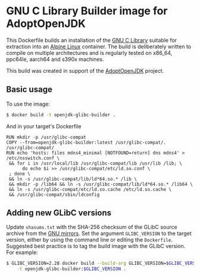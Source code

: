 # GNU C Library Builder image for AdoptOpenJDK

This Dockerfile builds an installation of the
[GNU C Library](https://www.gnu.org/software/libc/) suitable for extraction
into an [Alpine Linux](https://alpinelinux.org/) container.  The build is
deliberately written to compile on
multiple architectures and is regularly tested on x86_64, ppc64le, aarch64 and
s390x machines.

This build was created in support of the
[AdoptOpenJDK](https://adoptopenjdk.net/) project.

## Basic usage

To use the image:

```sh
$ docker build -t openjdk-glibc-builder .
```

And in your target's Dockerfile

```
RUN mkdir -p /usr/glibc-compat
COPY --from=openjdk-glibc-builder:latest /usr/glibc-compat/. /usr/glibc-compat/
RUN echo 'hosts: files mdns4_minimal [NOTFOUND=return] dns mdns4' > /etc/nsswitch.conf \
 && for i in /usr/local/lib /usr/glibc-compat/lib /usr/lib /lib; \
      do echo $i >> /usr/glibc-compat/etc/ld.so.conf \
 ; done \
 && ln -s /usr/glibc-compat/lib/ld*64.so.* /lib \
 && mkdir -p /lib64 && ln -s /usr/glibc-compat/lib/ld*64.so.* /lib64 \
 && ln -s /usr/glibc-compat/etc/ld.so.cache /etc/ld.so.cache \
 && /usr/glibc-compat/sbin/ldconfig
```

## Adding new GLibC versions

Update `shasums.txt` with the SHA-256 checksum of the GLibC source archive from
the [GNU mirrors](https://www.gnu.org/prep/ftp.en.html).  Set the argument
`GLIBC_VERSION` to the target version, either by using the command line or
editing the `Dockerfile`.  Suggested best practice is to tag the build image
with the GLibC version.  For example:

```sh
$ GLIBC_VERSION=2.28 docker build --build-arg GLIBC_VERSION=$GLIBC_VERSION \
    -t openjdk-glibc-builder:$GLIBC_VERSION .
```
